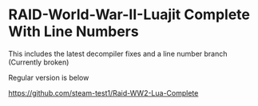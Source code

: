 # RAID-World-War-II-Luajit Complete With Line Numbers

This includes the latest decompiler fixes and a line number branch (Currently broken)

Regular version is below

https://github.com/steam-test1/Raid-WW2-Lua-Complete